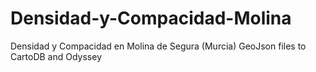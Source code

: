 # Densidad-y-Compacidad-Molina
Densidad y Compacidad en Molina de Segura (Murcia)
GeoJson files to CartoDB and Odyssey
